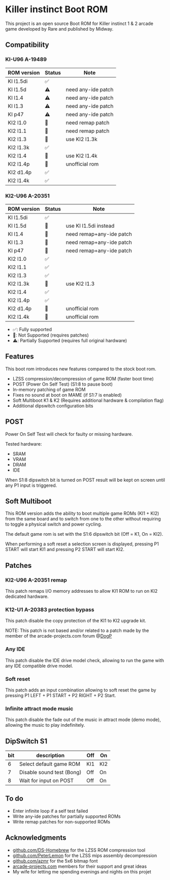 # Killer instinct Boot ROM

This project is an open source Boot ROM for Killer instinct 1 & 2 arcade game developed by Rare and published by Midway.

## Compatibility

### KI-U96 A-19489

| ROM version | Status             | Note                     |
| ----------- | ------------------ | ------------------------ |
| KI l1.5di   | :white_check_mark: |                          |
| KI l1.5d    | :warning:          | need any-ide patch       |
| KI l1.4     | :warning:          | need any-ide patch       |
| KI l1.3     | :warning:          | need any-ide patch       |
| KI p47      | :warning:          | need any-ide patch       |
| KI2 l1.0    | :no_entry_sign:    | need remap patch         |
| KI2 l1.1    | :no_entry_sign:    | need remap patch         |
| KI2 l1.3    | :no_entry_sign:    | use KI2 l1.3k            |
| KI2 l1.3k   | :white_check_mark: |                          |
| KI2 l1.4    | :no_entry_sign:    | use KI2 l1.4k            |
| KI2 l1.4p   | :no_entry_sign:    | unofficial rom           |
| KI2 d1.4p   | :white_check_mark: |                          |
| KI2 l1.4k   | :white_check_mark: |                          |

### KI2-U96 A-20351

| ROM version | Status             | Note                     |
| ----------- | ------------------ | ------------------------ |
| KI l1.5di   | :white_check_mark: |                          |
| KI l1.5d    | :no_entry_sign:    | use KI l1.5di instead    |
| KI l1.4     | :no_entry_sign:    | need remap+any-ide patch |
| KI l1.3     | :no_entry_sign:    | need remap+any-ide patch |
| KI p47      | :no_entry_sign:    | need remap+any-ide patch |
| KI2 l1.0    | :white_check_mark: |                          |
| KI2 l1.1    | :white_check_mark: |                          |
| KI2 l1.3    | :white_check_mark: |                          |
| KI2 l1.3k   | :no_entry_sign:    | use KI2 l1.3             |
| KI2 l1.4    | :white_check_mark: |                          |
| KI2 l1.4p   | :white_check_mark: |                          |
| KI2 d1.4p   | :no_entry_sign:    | unofficial rom           |
| KI2 l1.4k   | :no_entry_sign:    | unofficial rom           |

- :white_check_mark:: Fully supported
- :no_entry_sign:: Not Supported (requires patches)
- :warning:: Partially Supported (requires full original hardware)

## Features

This boot rom introduces new features compared to the stock boot rom.

- LZSS compression/decompression of game ROM (faster boot time)
- POST (Power On Self Test) (S1:8 to pause boot)
- In-memory patching of game ROM
- Fixes no sound at boot on MAME (if S1:7 is enabled)
- Soft Multiboot K1 & K2 (Requires additional hardware & compilation flag)
- Additional dipswitch configuration bits

## POST

Power On Self Test will check for faulty or missing hardware.

Tested hardware:
- SRAM
- VRAM
- DRAM
- IDE

When S1:8 dipswitch bit is turned on POST result will be kept on screen until any P1 input is triggered.

## Soft Multiboot

This ROM version adds the ability to boot multiple game ROMs (KI1 + KI2) from the same board and to switch from one to the other without requiring to toggle a physical switch and power cycling.

The default game rom is set with the S1:6 dipswitch bit (Off = K1, On = KI2).

When performing a soft reset a selection screen is displayed, pressing P1 START will start KI1
and pressing P2 START will start KI2.

## Patches

### KI2-U96 A-20351 remap

This patch remaps I/O memory addresses to allow KI1 ROM to run on KI2 dedicated hardware.

### K12-U1 A-20383 protection bypass

This patch disable the copy protection of the KI1 to KI2 upgrade kit.

NOTE: This patch is not based and/or related to a patch made by the member of the arcade-projects.com forum @[DogP](https://www.arcade-projects.com/members/dogp.2487/)

### Any IDE

This patch disable the IDE drive model check, allowing to run the game with any IDE compatible drive model.

### Soft reset

This patch adds an input combination allowing to soft reset the game by pressing
P1 LEFT + P1 START + P2 RIGHT + P2 Start.

### Infinite attract mode music

This patch disable the fade out of the music in attract mode (demo mode), allowing the music to play indefinitely.

## DipSwitch S1

| bit | description               | Off | On  |
| --- | ------------------------- | --- | --  |
| 6   | Select default game ROM   | KI1 | KI2 |
| 7   | Disable sound test (Bong) | Off | On  |
| 8   | Wait for input on POST    | Off | On  |

## To do

- Enter infinite loop if a self test failed
- Write any-ide patches for partially supported ROMs
- Write remap patches for non-supported ROMs

## Acknowledgments

- [github.com/DS-Homebrew](https://github.com/DS-Homebrew/nds-bootstrap/blob/master/lzss.c) for the LZSS ROM compression tool
- [github.com/PeterLemon](https://github.com/PeterLemon/N64/blob/master/Compress/LZ77/LZ77Decode/LZ77Decode.asm) for the LZSS mips assembly decompression
- [github.com/azmr](https://github.com/azmr/blit-fonts/blob/master/src/blit32_glyphs.h) for the 5x6 bitmap font
- [arcade-projects.com](https://www.arcade-projects.com/) members for their support and great ideas
- My wife for letting me spending evenings and nights on this projet
